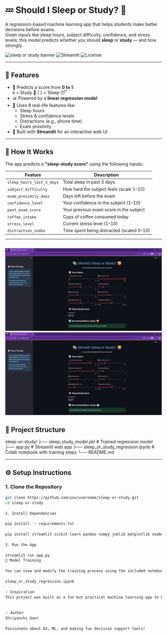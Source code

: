 # 💤 Should I Sleep or Study? 🤖

A regression-based machine learning app that helps students make better decisions before exams.  
Given inputs like sleep hours, subject difficulty, confidence, and stress levels, this model predicts whether you should **sleep** or **study** — and how strongly.

![sleep or study banner](https://img.shields.io/badge/Decision%20Support-AI%20Model-blue) ![Streamlit](https://img.shields.io/badge/Built%20With-Streamlit-orange) ![License](https://img.shields.io/badge/License-MIT-green)

---

## 🚀 Features

- 🔁 Predicts a score from **0 to 1**:  
  `0` = Study 📖 | `1` = Sleep 😴
- 📊 Powered by a **linear regression model**
- 🧠 Uses 8 real-life features like:
  - Sleep hours
  - Stress & confidence levels
  - Distractions (e.g., phone time)
  - Exam proximity
- 🎨 Built with **Streamlit** for an interactive web UI

---

## 🧪 How It Works

The app predicts a **"sleep-study score"** using the following inputs:

| Feature | Description |
|--------|-------------|
| `sleep_hours_last_3_days` | Total sleep in past 3 days |
| `subject_difficulty` | How hard the subject feels (scale 1–10) |
| `exam_proximity_days` | Days left before the exam |
| `confidence_level` | Your confidence in the subject (1–10) |
| `past_exam_score` | Your previous exam score in the subject |
| `coffee_intake` | Cups of coffee consumed today |
| `stress_level` | Current stress level (1–10) |
| `distraction_index` | Time spent being distracted (scaled 0–10) |

---
![sleep or study banner](output/working1.jpg) 
![Streamlit](output/working2.jpg)
---

## 📁 Project Structure

sleep-or-study/
├── sleep_study_model.pkl # Trained regression model
├── app.py # Streamlit web app
├── sleep_or_study_regression.ipynb # Colab notebook with training steps
└── README.md


---

## ⚙️ Setup Instructions

### 1. Clone the Repository
```bash
git clone https://github.com/yourusername/sleep-or-study.git
cd sleep-or-study

2. Install Dependencies

pip install -r requirements.txt

pip install streamlit scikit-learn pandas numpy joblib matplotlib seaborn

3. Run the App

streamlit run app.py
🤖 Model Training

You can view and modify the training process using the included notebook:

sleep_or_study_regression.ipynb

💡 Inspiration
This project was built as a fun but practical machine learning app to help students like myself make smarter decisions during high-pressure study days. Sleep is important — but so are exams!


✨ Author
Shriyanshi Gaur

Passionate about AI, ML, and making fun decision support tools!
